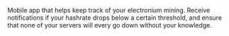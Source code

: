Mobile app that helps keep track of your electronium mining.  Receive notifications if your hashrate drops below a certain threshold,
and ensure that none of your servers will every go down without your knowledge.
